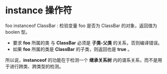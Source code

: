 # instance 操作符

foo instanceof ClassBar : 检验变量 foo 是否为 ClassBar 的对象，返回值为 boolen 型。

* 要求 **foo** 所属的类 与 **ClassBar** 必须是 **子类-父类** 的关系，否则编译错误。
* 如果 **foo** 所属的类是 **ClassBar** 的子类，则返回也是 **true** 。

所以说，**instanceof** 的功能在于检测一个 **继承关系树** 内的谱系关系，而不是用于进行跨类、跨类型的检测。
